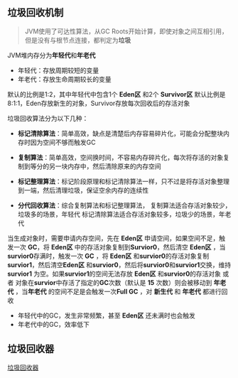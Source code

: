 ## 垃圾回收机制

> JVM使用了可达性算法，从GC Roots开始计算，即使对象之间互相引用，但是没有与根节点连接，都判定为**垃圾**

JVM堆内存分为**年轻代**和**年老代**

- 年轻代：存放周期较短的变量
- 年老代：存放生命周期较长的变量

默认的比例是1:2，其中年轻代中包含1个 **Eden区** 和2个 **Survivor区** 默认比例是8:1:1，Eden存放新生的对象，Survivor存放每次回收后的存活对象

垃圾回收算法分为以下几种：

- **标记清除算法**：简单高效，缺点是清楚后内存容易碎片化，可能会分配整块内存时因为空间不够而触发GC

- **复制算法**：简单高效，空间换时间，不容易内存碎片化，每次将存活的对象复制到等分的另一块内存中，然后清除原来的内存空间

- **标记整理算法**：标记阶段原理和标记清除算法一样，只不过是将存活对象整理到一端，然后清理垃圾，保证空余内存的连续性

- **分代回收算法**：综合复制算法和标记整理算法，
复制算法适合存活对象较少，垃圾多的场景，年轻代
标记清除算法适合存活对象较多，垃圾少的场景，年老代

当生成对象时，需要申请内存空间，先在 **Eden区** 申请空间，如果空间不足，触发一次 **GC**，将 **Eden区** 中的存活对象复制到**Survior0**，然后清空 **Eden区** ，当**survior0**存满时，触发一次 **GC** ，将 **Eden区** 和**survior0**的存活对象复制**survior1**，然后清空**Eden区** 和**survior0**，然后将**survior0**和**survior1**交换，维持**survior1** 为空。如果**survior1**的空间无法存放 **Eden区** 和**survior0**的存活对象 或者 对象在**survior**中存活了指定的**GC**次数（默认是 **15** 次数）则会被移动到 **年老代** ，当**年老代** 的空间不足是会触发一次**Full GC** ，对 **新生代** 和 **年老代** 都进行回收

- 年轻代中的GC，发生非常频繁，甚至 **Eden区** 还未满时也会触发
- 年老代中的GC，效率低下


## 垃圾回收器

[垃圾回收器](http://blog.csdn.net/kimylrong/article/details/18265807)